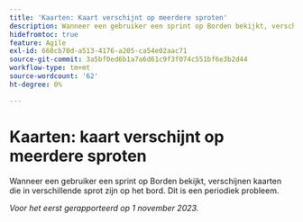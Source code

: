 ```yaml
---
title: 'Kaarten: Kaart verschijnt op meerdere sproten'
description: Wanneer een gebruiker een sprint op Borden bekijkt, verschijnen kaarten die in verschillende sprot zijn op het bord. Dit is een periodiek probleem.
hidefromtoc: true
feature: Agile
exl-id: 660cb70d-a513-4176-a205-ca54e02aac71
source-git-commit: 3a5bf0ed6b1a7a6d61c9f3f074c551bf6e3b2d44
workflow-type: tm+mt
source-wordcount: '62'
ht-degree: 0%

---
```


# Kaarten: kaart verschijnt op meerdere sproten

<!--
>[!NOTE]
>
>This issue was fixed on January 12, 2024.-->

Wanneer een gebruiker een sprint op Borden bekijkt, verschijnen kaarten die in verschillende sprot zijn op het bord. Dit is een periodiek probleem.

_Voor het eerst gerapporteerd op 1 november 2023._
